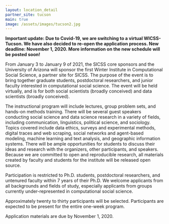 ```yaml
---
layout: location_detail
partner_site: tucson
main: true
image: /assets/images/tucson2.jpg
---
```


**Important update: Due to Covid-19, we are switching to a virtual WICSS-Tucson. We have also decided to re-open the application process. New deadline: November 1, 2020. More information on the new schedule will be posted soon!**

From January 3 to January 9 of 2021, the SICSS core sponsors and the University of Arizona will sponsor the first Winter Institute in Computational Social Science, a partner site for SICSS. The purpose of the event is to bring together graduate students, postdoctoral researchers, and junior faculty interested in computational social science. The event will be held virtually, and is for both social scientists (broadly conceived) and data scientists (broadly conceived).

The instructional program will include lectures, group problem sets, and hands-on methods training. There will be several guest speakers conducting social science and data science research in a variety of fields, including communication, linguistics, political science, and sociology. Topics covered include data ethics, surveys and experimental methods, digital traces and web scraping, social networks and agent-based modeling, machine learning and text analysis, and geographic information systems. There will be ample opportunities for students to discuss their ideas and research with the organizers, other participants, and speakers. Because we are committed to open and reproducible research, all materials created by faculty and students for the institute will be released open source.

Participation is restricted to Ph.D. students, postdoctoral researchers, and untenured faculty within 7 years of their Ph.D. We welcome applicants from all backgrounds and fields of study, especially applicants from groups currently under-represented in computational social science. 

Approximately twenty to thirty participants will be selected. Participants are expected to be present for the entire one-week program.

Application materials are due by November 1, 2020.
